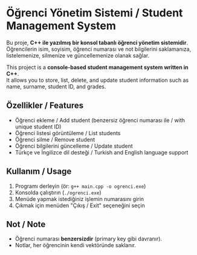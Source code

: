 # Öğrenci Yönetim Sistemi / Student Management System

Bu proje, **C++ ile yazılmış bir konsol tabanlı öğrenci yönetim sistemidir**.  
Öğrencilerin isim, soyisim, öğrenci numarası ve not bilgilerini saklamanıza, listelemenize, silmenize ve güncellemenize olanak sağlar.

This project is a **console-based student management system written in C++**.  
It allows you to store, list, delete, and update student information such as name, surname, student ID, and grades.

## Özellikler / Features
- Öğrenci ekleme / Add student (benzersiz öğrenci numarası ile / with unique student ID)  
- Öğrenci listesi görüntüleme / List students  
- Öğrenci silme / Remove student  
- Öğrenci bilgilerini güncelleme / Update student  
- Türkçe ve İngilizce dil desteği / Turkish and English language support

## Kullanım / Usage
1. Programı derleyin (ör: `g++ main.cpp -o ogrenci.exe`)  
2. Konsolda çalıştırın (`./ogrenci.exe`)  
3. Menüde yapmak istediğiniz işlemin numarasını girin  
4. Çıkmak için menüden "Çıkış / Exit" seçeneğini seçin

## Not / Note
- Öğrenci numarası **benzersizdir** (primary key gibi davranır).  
- Notlar, her öğrencinin kendi vektöründe saklanır.  
